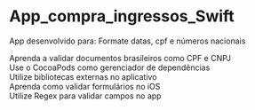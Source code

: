 # App_compra_ingressos_Swift

App desenvolvido para: Formate datas, cpf e números nacionais <br>

Aprenda a validar documentos brasileiros como CPF e CNPJ <br>
Use o CocoaPods como gerenciador de dependências <br>
Utilize bibliotecas externas no aplicativo <br>
Aprenda como validar formulários no iOS <br>
Utilize Regex para validar campos no app
